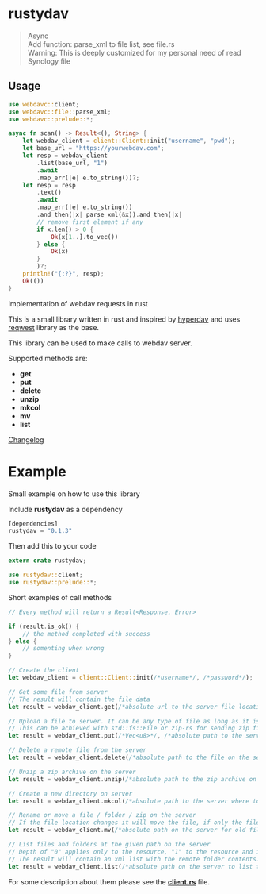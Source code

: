 # rustydav

> Async  
> Add function: parse_xml to file list, see file.rs  
> Warning: This is deeply customized for my personal need of read Synology file

## Usage


```rust
use webdavc::client;
use webdavc::file::parse_xml;
use webdavc::prelude::*;

async fn scan() -> Result<(), String> {
    let webdav_client = client::Client::init("username", "pwd");
    let base_url = "https://yourwebdav.com";
    let resp = webdav_client
        .list(base_url, "1")
        .await
        .map_err(|e| e.to_string())?;
    let resp = resp
        .text()
        .await
        .map_err(|e| e.to_string())
        .and_then(|x| parse_xml(&x)).and_then(|x|
        // remove first element if any
        if x.len() > 0 {
            Ok(x[1..].to_vec())
        } else {
            Ok(x)
        }
        )?;
    println!("{:?}", resp);
    Ok(())
}

```



Implementation of webdav requests in rust

This is a small library written in rust and inspired by [hyperdav](https://gitlab.com/Gahr/hyperdav) and uses [reqwest](https://github.com/seanmonstar/reqwest) library as the base.

This library can be used to make calls to webdav server.

Supported methods are:
- **get**
- **put**
- **delete**
- **unzip**
- **mkcol**
- **mv**
- **list**

[Changelog](CHANGELOG.md)

# Example
Small example on how to use this library

Include **rustydav** as a dependency
```rust
[dependencies]
rustydav = "0.1.3"
```
Then add this to your code
```rust
extern crate rustydav;

use rustydav::client;
use rustydav::prelude::*;
```
Short examples of call methods
```rust
// Every method will return a Result<Response, Error>

if (result.is_ok() {
    // the method completed with success
} else {
    // somenting when wrong
}

// Create the client
let webdav_client = client::Client::init(/*username*/, /*password*/);

// Get some file from server
// The result will contain the file data
let result = webdav_client.get(/*absolute url to the server file location*/);

// Upload a file to server. It can be any type of file as long as it is transformed to a vector of bytes (Vec<u8>).
// This can be achieved with std::fs::File or zip-rs for sending zip files.
let result = webdav_client.put(/*Vec<u8>*/, /*absolute path to the server file location*/);

// Delete a remote file from the server
let result = webdav_client.delete(/*absolute path to the file on the server*/);

// Unzip a zip archive on the server
let result = webdav_client.unzip(/*absolute path to the zip archive on the server*/);

// Create a new directory on server
let result = webdav_client.mkcol(/*absolute path to the server where to create the new folder*/);

// Rename or move a file / folder / zip on the server
// If the file location changes it will move the file, if only the file name changes it will rename it.
let result = webdav_client.mv(/*absolute path on the server for old file location/name*/, /*absolute on the server for new file location/name*/);

// List files and folders at the given path on the server
// Depth of "0" applies only to the resource, "1" to the resource and it's children, "infinity" to the resource and all it's children recursively
// The result will contain an xml list with the remote folder contents.
let result = webdav_client.list(/*absolute path on the server to list the files*/, /*depth being "0", "1" or "infinity"*/);
```
For some description about them please see the [**client.rs**](src/client.rs) file.
